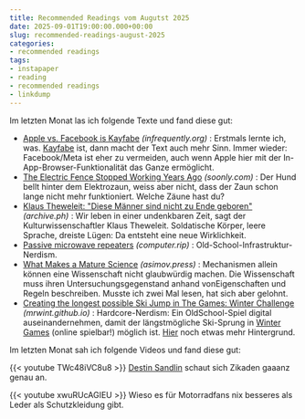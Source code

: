 ```yaml
---
title: Recommended Readings vom Augutst 2025
date: 2025-09-01T19:00:00.000+00:00
slug: recommended-readings-august-2025
categories:
- recommended readings
tags:
- instapaper
- reading
- recommended readings
- linkdump
---
```


Im letzten Monat las ich folgende Texte und fand diese gut:

- [Apple vs. Facebook is Kayfabe](https://infrequently.org/2025/08/apple-vs-fb-kayfabe/) *(infrequently.org)* : Erstmals lernte ich, was. [Kayfabe](https://de.wikipedia.org/wiki/Kayfabe) ist, dann macht der Text auch mehr Sinn. Immer wieder: Facebook/Meta ist eher zu vermeiden, auch wenn Apple hier mit der In-App-Browser-Funktionalität das Ganze ermöglicht.
- [The Electric Fence Stopped Working Years Ago](https://soonly.com/electric-fences/) *(soonly.com)* : Der Hund bellt hinter dem Elektrozaun, weiss aber nicht, dass der Zaun schon lange nicht mehr funktioniert. Welche Zäune hast du?
- [Klaus Theweleit: "Diese Männer sind nicht zu Ende geboren"](https://archive.ph/hrrDn) *(archive.ph)* : Wir leben in einer undenkbaren Zeit, sagt der Kulturwissenschaftler Klaus Theweleit. Soldatische Körper, leere Sprache, dreiste Lügen: Da entsteht eine neue Wirklichkeit.
- [Passive microwave repeaters](https://computer.rip/2025-08-16-passive-microwave-repeaters.html) *(computer.rip)* : Old-School-Infrastruktur-Nerdism.
- [What Makes a Mature Science](https://www.asimov.press/p/mature-science) *(asimov.press)* : Mechanismen allein können eine Wissenschaft nicht glaubwürdig machen. Die Wissenschaft muss ihren Untersuchungsgegenstand anhand vonEigenschaften und Regeln beschreiben. Musste ich zwei Mal lesen, hat sich aber gelohnt.
- [Creating the longest possible Ski Jump in The Games: Winter Challenge](https://mrwint.github.io/winter/writeup/writeup2.html) *(mrwint.github.io)* : Hardcore-Nerdism: Ein OldSchool-Spiel digital auseinandernehmen, damit der längstmögliche Ski-Sprung in [Winter Games](https://www.retrogames.cz/play_419-DOS.php) (online spielbar!) möglich ist. [Hier](https://mrwint.github.io/winter/writeup/writeup.html) noch etwas mehr Hintergrund.

Im letzten Monat sah ich folgende Videos und fand diese gut:

{{< youtube TWc48iVC8u8 >}}
[Destin Sandlin](https://www.smartereveryday.com) schaut sich Zikaden gaaanz genau an.

{{< youtube xwuRUcAGIEU >}}
Wieso es für Motorradfans nix besseres als Leder als Schutzkleidung gibt.